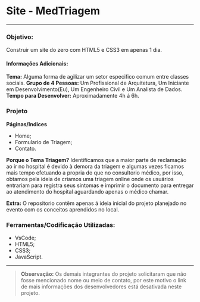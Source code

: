 # Site - MedTriagem
------------
<!-- IMAGEM -->

### Objetivo:
Construir um site do zero com HTML5 e CSS3 em apenas 1 dia.

#### Informações Adicionais:
**Tema:** Alguma forma de agilizar um setor especifico comum entre classes sociais.
**Grupo de 4 Pessoas:** Um Profissional de Arquitetura, Um Iniciante em Desenvolvimento(Eu), Um Engenheiro Civil e Um Analista de Dados.
**Tempo para Desenvolver:** Aproximadamente 4h á 6h.

### Projeto
**Páginas/Indices**
- Home;
- Formulario de Triagem;
- Contato.

**Porque o Tema Triagem?**
Identificamos que a maior parte de reclamação ao ir no hospital é devido à demora da triagem e algumas vezes ficamos mais tempo efetuando a propria do que no consultorio médico, por isso, obtamos pela ideia de criamos uma triagem online onde os usuários entrariam para registra seus sintomas e imprimir o documento para entregar ao atendimento do hospital aguardando apenas o médico chamar.

**Extra:**
O repositorio contêm apenas á ideia inicial do projeto planejado no evento com os conceitos aprendidos no local.

### Ferramentas/Codificação Utilizadas:
- VsCode;
- HTML5;
- CSS3;
- JavaScript.


------------

> **Observação:** Os demais integrantes do projeto solicitaram que não fosse mencionado nome ou meio de contato, por este motivo o link de mais informações dos desenvolvedores está desativada neste projeto.